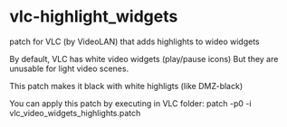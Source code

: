 # vlc-highlight_widgets
patch for VLC (by VideoLAN) that adds highlights to wideo widgets

By default, VLC has white video widgets (play/pause icons)
But they are unusable for light video scenes.

This patch makes it black with white highligts (like DMZ-black)


You can apply this patch by executing in VLC folder:
patch -p0 -i vlc_video_widgets_highlights.patch
